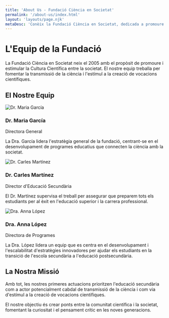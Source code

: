 ```yaml
---
title: 'About Us - Fundació Ciència en Societat'
permalink: '/about-us/index.html'
layout: 'layouts/page.njk'
metaDesc: 'Conèix la Fundació Ciència en Societat, dedicada a promoure la cultura científica des del 2005.'
---
```


# L'Equip de la Fundació

La Fundació Ciència en Societat neix el 2005 amb el propòsit de promoure i estimular la Cultura Científica entre la societat. El nostre equip treballa per fomentar la transmissió de la ciència i l'estímul a la creació de vocacions científiques.

## El Nostre Equip

<div class="team-grid">
  <div class="team-member">
    <div class="team-member__image">
      <img src="/images/team/member-1.jpg" alt="Dr. Maria García" loading="lazy">
    </div>
    <div class="team-member__info">
      <h3 class="team-member__name">Dr. Maria García</h3>
      <p class="team-member__title">Directora General</p>
      <p class="team-member__description">La Dra. García lidera l'estratègia general de la fundació, centrant-se en el desenvolupament de programes educatius que connecten la ciència amb la societat.</p>
    </div>
  </div>

  <div class="team-member">
    <div class="team-member__image">
      <img src="/images/team/member-2.jpg" alt="Dr. Carles Martínez" loading="lazy">
    </div>
    <div class="team-member__info">
      <h3 class="team-member__name">Dr. Carles Martínez</h3>
      <p class="team-member__title">Director d'Educació Secundària</p>
      <p class="team-member__description">El Dr. Martínez supervisa el treball per assegurar que preparem tots els estudiants per al èxit en l'educació superior i la carrera professional.</p>
    </div>
  </div>

  <div class="team-member">
    <div class="team-member__image">
      <img src="/images/team/member-3.jpg" alt="Dra. Anna López" loading="lazy">
    </div>
    <div class="team-member__info">
      <h3 class="team-member__name">Dra. Anna López</h3>
      <p class="team-member__title">Directora de Programes</p>
      <p class="team-member__description">La Dra. López lidera un equip que es centra en el desenvolupament i l'escalabilitat d'estratègies innovadores per ajudar els estudiants en la transició de l'escola secundària a l'educació postsecundària.</p>
    </div>
  </div>
</div>

## La Nostra Missió

Amb tot, les nostres primeres actuacions prioritzen l'educació secundària com a actor potencialment cabdal de transmissió de la ciència i com via d'estímul a la creació de vocacions científiques.

El nostre objectiu és crear ponts entre la comunitat científica i la societat, fomentant la curiositat i el pensament crític en les noves generacions.
